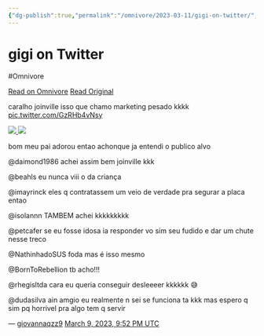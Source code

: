 ```yaml
---
{"dg-publish":true,"permalink":"/omnivore/2023-03-11/gigi-on-twitter/","title":"gigi on Twitter","created":"","updated":""}
---
```



# gigi on Twitter
#Omnivore

[Read on Omnivore](https://omnivore.app/me/gigi-on-twitter-186d0d620ca)
[Read Original](https://twitter.com/giovannaqzz9/status/1633948927400587265?s=09&t=5OF7_yOh6S5yCEXAI8R0Sw)


caralho joinville isso que chamo marketing pesado kkkk [pic.twitter.com&#x2F;GzRHb4vNsy](https:&#x2F;&#x2F;twitter.com&#x2F;giovannaqzz9&#x2F;status&#x2F;1633948927400587265&#x2F;photo&#x2F;1)

[ ![](https:&#x2F;&#x2F;pbs.twimg.com&#x2F;media&#x2F;Fqzz4cRWAAI_TEe.jpg) ](https:&#x2F;&#x2F;pbs.twimg.com&#x2F;media&#x2F;Fqzz4cRWAAI%5FTEe.jpg) [ ![](https:&#x2F;&#x2F;pbs.twimg.com&#x2F;media&#x2F;Fqzz4cQX0AAtKx9.jpg) ](https:&#x2F;&#x2F;pbs.twimg.com&#x2F;media&#x2F;Fqzz4cQX0AAtKx9.jpg)

bom meu pai adorou entao achonque ja entendi o publico alvo

@daimond1986 achei assim bem joinville kkk

@beahls eu nunca viii o da criança

@imayrinck eles q contratassem um veio de verdade pra segurar a placa entao

@isolannn TAMBEM achei kkkkkkkkk

@petcafer se eu fosse idosa ia responder vo sim seu fudido e dar um chute nesse treco

@NathinhadoSUS foda mas é isso mesmo

@BornToRebellion tb acho!!!

@rhegisltda cara eu queria conseguir desleeeer kkkkkk 😅

@dudasilva ain amgio eu realmente n sei se funciona ta kkk mas espero q sim pq horrivel pra algo tem q servir

 — [giovannaqzz9](https:&#x2F;&#x2F;twitter.com&#x2F;giovannaqzz9) [March 9, 2023, 9:52 PM UTC](https:&#x2F;&#x2F;twitter.com&#x2F;giovannaqzz9&#x2F;status&#x2F;1633948927400587265?t&#x3D;5OF7%5FyOh6S5yCEXAI8R0Sw&amp;s&#x3D;09) 



